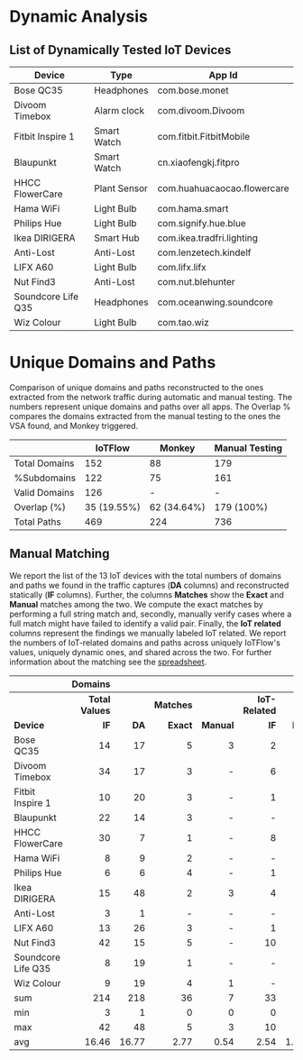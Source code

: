 # Dynamic Analysis



## List of Dynamically Tested IoT Devices

| **Device**          | **Type**          | **App Id**                  |
|---------------------|-------------------|-----------------------------|
| Bose QC35           | Headphones        | com.bose.monet              |
| Divoom Timebox      | Alarm clock       | com.divoom.Divoom           |
| Fitbit Inspire 1    | Smart Watch       | com.fitbit.FitbitMobile     |
| Blaupunkt           | Smart Watch       | cn.xiaofengkj.fitpro        |
| HHCC FlowerCare     | Plant Sensor      | com.huahuacaocao.flowercare |
| Hama WiFi           | Light Bulb        | com.hama.smart              |
| Philips Hue         | Light Bulb        | com.signify.hue.blue        |
| Ikea DIRIGERA       | Smart Hub         | com.ikea.tradfri.lighting   |
| Anti-Lost           | Anti-Lost         | com.lenzetech.kindelf       |
| LIFX A60            | Light Bulb        | com.lifx.lifx               |
| Nut Find3           | Anti-Lost         | com.nut.blehunter           |
| Soundcore Life Q35  | Headphones        | com.oceanwing.soundcore     |
| Wiz Colour          | Light Bulb        | com.tao.wiz                 |



# Unique Domains and Paths
Comparison of unique domains and paths reconstructed to the ones extracted from the network traffic during automatic and manual testing. The numbers represent unique domains and paths over all apps. The Overlap % compares the domains extracted from the manual testing to the ones the VSA found, and Monkey triggered.

|               | **IoTFlow**       | **Monkey**      | **Manual Testing**     |
|---------------|-------------------|-----------------|------------------------|
| Total Domains | 152               | 88              | 179                    |
| %Subdomains   | 122               | 75              | 161                    |
| Valid Domains | 126               | -               | -                      |
| Overlap (%)   | 35 (19.55%)       | 62 (34.64%)     | 179 (100%)             |
| Total Paths   | 469               | 224             | 736                    |



## Manual Matching
We report the list of the 13 IoT devices with the total numbers of domains and paths we found in the traffic captures (**DA** columns) and reconstructed statically (**IF** columns). Further, the columns **Matches** show the **Exact** and **Manual** matches among the two. We compute the exact matches by performing a full string match and, secondly, manually verify cases where a full match might have failed to identify a valid pair. Finally, the **IoT related** columns represent the findings we manually labeled IoT related. We report the numbers of IoT-related domains and paths across uniquely IoTFlow's values, uniquely dynamic ones, and shared across the two. For further information about the matching see the [spreadsheet](manual_matching_iotflow_vs_dynamic.xlsx).

|                     |     **Domains** |||||||                                                                                                                    **Paths**   |||||||
|---------------------|-----------------:|-----------------:|--------------------:|---------------------:|-----------------:|-----------------:|-------------------:|-----------------:|-----------------:|--------------------:|---------------------:|-----------------:|-----------------:|-------------------:|
|                     |**Total Values** ||                    **Matches**      ||                       **IoT-Related**|||                                   **Total Values**  ||                     **Matches**     ||                     **IoT-Related**  |||
|         **Device**  |        **IF**   |         **DA**  |         **Exact**  |         **Manual**  | **IF**          | **DA**          | **Both**          |         **IF**  |         **DA**  |         **Exact**  |         **Manual**  |         **IF**  |         **DA**  |         **Both**  |
| Bose QC35           | 14              | 17              | 5                  | 3                   | 2               | 1               | 5                 | 33              | 39              | 4                  | -                   | 11              | 11              | 3                 |
| Divoom Timebox      | 34              | 17              | 3                  | -                   | 6               | 4               | 1                 | 57              | 48              | 4                  | -                   | 37              | 32              | 4                 |
| Fitbit Inspire 1    | 10              | 20              | 3                  | -                   | 1               | 2               | 3                 | 33              | 54              | -                  | 17                  | 11              | 26              | 17                |
| Blaupunkt           | 22              | 14              | 3                  | -                   | -               | -               | 1                 | 29              | 17              | 1                  | -                   | 16              | 6               | 1                 |
| HHCC FlowerCare     | 30              | 7               | 1                  | -                   | 8               | 2               | 1                 | 46              | 4               | -                  | 1                   | 31              | 1               | -                 |
| Hama WiFi           | 8               | 9               | 2                  | -                   | -               | 4               | 1                 | 13              | 9               | 1                  | 1                   | 6               | 4               | 2                 |
| Philips Hue         | 6               | 6               | 4                  | -                   | 1               | -               | 1                 | 26              | 7               | 2                  | 1                   | 1               | 2               | 1                 |
| Ikea DIRIGERA       | 15              | 48              | 2                  | 3                   | 4               | 1               | 1                 | 77              | 51              | 1                  | 1                   | 45              | -               | -                 |
| Anti-Lost           | 3               | 1               | -                  | -                   | -               | -               | -                 | 2               | 1               | -                  | -                   | -               | -               | -                 |
| LIFX A60            | 13              | 26              | 3                  | -                   | 1               | 1               | 2                 | 44              | 34              | 5                  | 3                   | 19              | 10              | 7                 |
| Nut Find3           | 42              | 15              | 5                  | -                   | 10              | -               | 2                 | 54              | 17              | 2                  | 1                   | 8               | 3               | 2                 |
| Soundcore Life Q35  | 8               | 19              | 1                  | -                   | -               | 2               | 1                 | 67              | 39              | 8                  | 5                   | 45              | 8               | 12                |
| Wiz Colour          | 9               | 19              | 4                  | 1                   | -               | 2               | 2                 | 16              | 17              | 2                  | 2                   | 1               | 7               | 1                 |
|        sum          | 214             | 218             | 36                 | 7                   | 33              | 19              | 21                | 497             | 337             | 30                 | 32                  | 231             | 110             | 50                |
|       min           | 3               | 1               | 0                  | 0                   | 0               | 0               | 0                 | 2               | 1               | 0                  | 0                   | 0               | 0               | 0                 |
|       max           | 42              | 48              | 5                  | 3                   | 10              | 4               | 5                 | 77              | 54              | 8                  | 17                  | 45              | 32              | 17                |
|       avg           | 16.46           | 16.77           | 2.77               | 0.54                | 2.54            | 1.46            | 1.62              | 38.23           | 25.92           | 2.31               | 2.46                | 17.77           | 8.46            | 3.85              |




